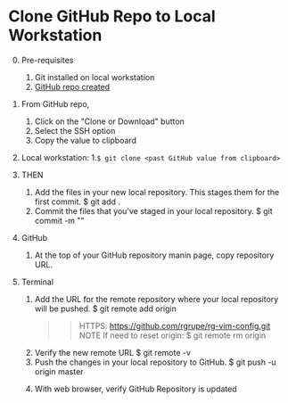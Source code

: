 # Clone GitHub Repo to Local Workstation
0. Pre-requisites
   1. Git installed on local workstation
   2. [GitHub repo created](./GitHubRemoteAccess.md)
1. From GitHub repo, 
   1. Click on the "Clone or Download" button 
   2. Select the SSH option
   3. Copy the value to clipboard
2. Local workstation:
   1.```$ git clone <past GitHub value from clipboard>```


3. THEN
	1. Add the files in your new local repository. This stages them for the first commit.
	   $ git add .
	1. Commit the files that you've staged in your local repository.
	   $ git commit -m "<commit comment>"
3. GitHub
	1. At the top of your GitHub repository manin page, copy repository URL.
4. Terminal
	1. Add the URL for the remote repository where your local repository will be pushed.
	   $ git remote add origin <remote repository URL>
	   >> HTTPS: https://github.com/rgrupe/rg-vim-config.git
	   NOTE If need to reset origin: $ git remote rm origin
	2. Verify the new remote URL
	   $ git remote -v 
	3. Push the changes in your local repository to GitHub.
	   $ git push -u origin master
	   >> <git account>
	   >> <git password>
	4. With web browser, verify GitHub Repository is updated